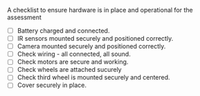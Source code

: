 A checklist to ensure hardware is in place and operational for the assessment 
 
 
- [ ] Battery charged and connected. 
- [ ] IR sensors mounted securely and positioned correctly. 
- [ ] Camera mounted securely and positioned correctly. 
- [ ] Check wiring - all connected, all sound. 
- [ ] Check motors are secure and working. 
- [ ] Check wheels are attached sucurely 
- [ ] Check third wheel is mounted securely and centered. 
- [ ] Cover securely in place. 
